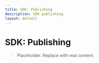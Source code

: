 ```yaml
---
title: SDK: Publishing
description: SDK publishing
layout: default
---
```

# SDK: Publishing

> Placeholder. Replace with real content.

